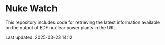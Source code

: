 # Nuke Watch

This repository includes code for retrieving the latest information available on the output of EDF nuclear power plants in the UK.

Last updated: 2025-03-23 14:12